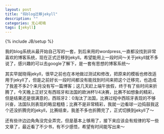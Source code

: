 ```yaml
---
layout: post
title: "将blog迁移jekyll"
description: ""
categories: 无心呢喃
tags: [jekyll]
---
```

{% include JB/setup %}

我的blog系统从最开始自己写的一套，到后来用的wordpress,一直都没找到非常喜欢的博客系统，现在正式迁移到jekyll。希望能用上一段时间～关于jekyll就不多说了，感兴趣的可以去google了解下，是一套有思想的博客系统～

其实早就晓得jekyll，很早之前也在本地做过测试和修改，把原来的模板也修改适用于jekyll了，但是之前好长一段时间都没有能找到时间来把这个迁移完，也造成了我差不多2个来月没有写一篇博客；这几天赶上端午放假，终于有了些时间来折腾了，今天晚上正好又有西班牙和法国的欧洲杯1/4决赛，比赛不如想象的精彩，但是结果还是很满意的，西班牙2：0淘汰了法国，比赛过程中西班牙表现的不够兴奋，法国队则表现的略显粗糙；比赛不是非常精彩，我就一边看球一边捣鼓我这个还没折腾完的jekyll，比赛结束，我差不多也折腾完了，正式切换到jekyll了～

还有些许边边角角没完全弄完，但是基本上够用了，接下来应该会有规律的写一些文章了，最近看了不少书，有不少感悟，希望有时间能写出来～

